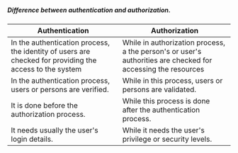 #####  Difference between authentication and authorization.


|   Authentication	|  Authorization|
| ----------------  | -------------- |
|In the authentication process, the identity of users are checked for providing the access to the system|While in authorization process, a the person's or user's authorities are checked for accessing the resources|
|In the authentication process, users or persons are verified.|While in this process, users or persons are validated.|
|It is done before the authorization process.|While this process is done after the authentication process.|
|It needs usually the user's login details.|While it needs the user's privilege or security levels.|